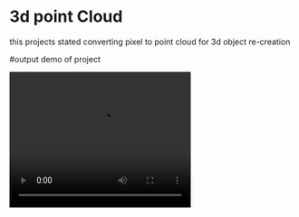 # 3d point Cloud

this projects stated converting pixel to point cloud for 3d object re-creation

#output demo of project

<video width="320" height="240" controls>
  <source src="3d-point-cloud\3d-object-recreation.mp4" type="video/mp4">
</video>
